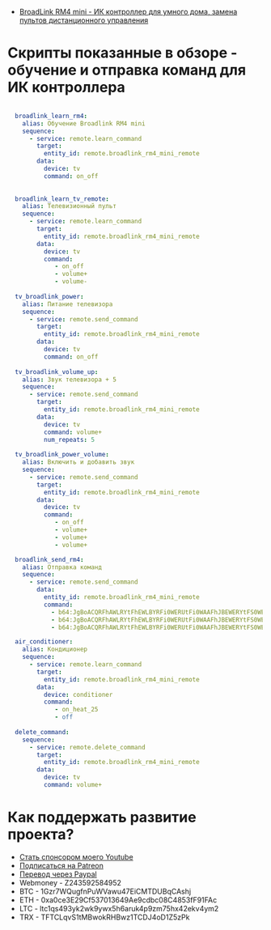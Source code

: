 * [BroadLink RM4 mini - ИК контроллер для умного дома, замена пультов дистанционного управления](https://youtu.be/WVA4iMhwEek)

# Скрипты показанные в обзоре - обучение и отправка команд для ИК контроллера

```yaml

  broadlink_learn_rm4:
    alias: Обучение Broadlink RM4 mini
    sequence:
      - service: remote.learn_command
        target:
          entity_id: remote.broadlink_rm4_mini_remote
        data:
          device: tv
          command: on_off
          
          
  broadlink_learn_tv_remote:
    alias: Телевизионный пульт
    sequence:
      - service: remote.learn_command
        target:
          entity_id: remote.broadlink_rm4_mini_remote
        data:
          device: tv
          command: 
             - on_off
             - volume+
             - volume-
             
  tv_broadlink_power:
    alias: Питание телевизора
    sequence:
      - service: remote.send_command
        target:
          entity_id: remote.broadlink_rm4_mini_remote
        data:
          device: tv
          command: on_off
          
  tv_broadlink_volume_up:
    alias: Звук телевизора + 5
    sequence:
      - service: remote.send_command
        target:
          entity_id: remote.broadlink_rm4_mini_remote
        data:
          device: tv
          command: volume+
          num_repeats: 5
          
  tv_broadlink_power_volume:
    alias: Включить и добавить звук
    sequence:
      - service: remote.send_command
        target:
          entity_id: remote.broadlink_rm4_mini_remote
        data:
          device: tv          
          command: 
             - on_off
             - volume+ 
             - volume+
             - volume+          

  broadlink_send_rm4:
    alias: Отправка команд
    sequence:        
      - service: remote.send_command
        data:
          entity_id: remote.broadlink_rm4_mini_remote
          command:
            - b64:JgBoACQRFhAWLRYtFhEWLBYRFi0WERUtFi0WAAFhJBEWERYtFS0WERYtFhEVLRYRFi0WLRYAAWEjEhURFi0WLRYQFi0WERYtFREWLRYtFgABYSQRFhAWLRYtFhEWLBYRFi0WERUtFi0WAA0F==
            - b64:JgBoACQRFhAWLRYtFhEWLBYRFi0WERUtFi0WAAFhJBEWERYtFS0WERYtFhEVLRYRFi0WLRYAAWEjEhURFi0WLRYQFi0WERYtFREWLRYtFgABYSQRFhAWLRYtFhEWLBYRFi0WERUtFi0WAA0F==
            - b64:JgBoACQRFhAWLRYtFhEWLBYRFi0WERUtFi0WAAFhJBEWERYtFS0WERYtFhEVLRYRFi0WLRYAAWEjEhURFi0WLRYQFi0WERYtFREWLRYtFgABYSQRFhAWLRYtFhEWLBYRFi0WERUtFi0WAA0F==          

  air_conditioner:
    alias: Кондиционер
    sequence:
      - service: remote.learn_command
        target:
          entity_id: remote.broadlink_rm4_mini_remote
        data:
          device: conditioner
          command: 
             - on_heat_25
             - off
             
  delete_command:
    sequence:
      - service: remote.delete_command
        target:
          entity_id: remote.broadlink_rm4_mini_remote
        data:
          device: tv
          command: volume+

```

# Как поддержать развитие проекта?
* [Стать спонсором моего Youtube](http://kvazis.link/sponsorship)
* [Подписаться на Patreon](http://kvazis.link/patreon)
* [Перевод через Paypal](http://kvazis.link/paypal)
* Webmoney - Z243592584952
* BTC - 1Gzr7WQugfnPuWVawu47EiCMTDUBqCAshj
* ETH - 0xa0ce3E29Cf537013649Ae9cdbc08C4853fF91FAc
* LTC - ltc1qs493yk2wk9ywx5h6aruk4p9zm75hx42ekv4ym2
* TRX - TFTCLqvS1tMBwokRHBwz1TCDJ4oD1Z5zPk